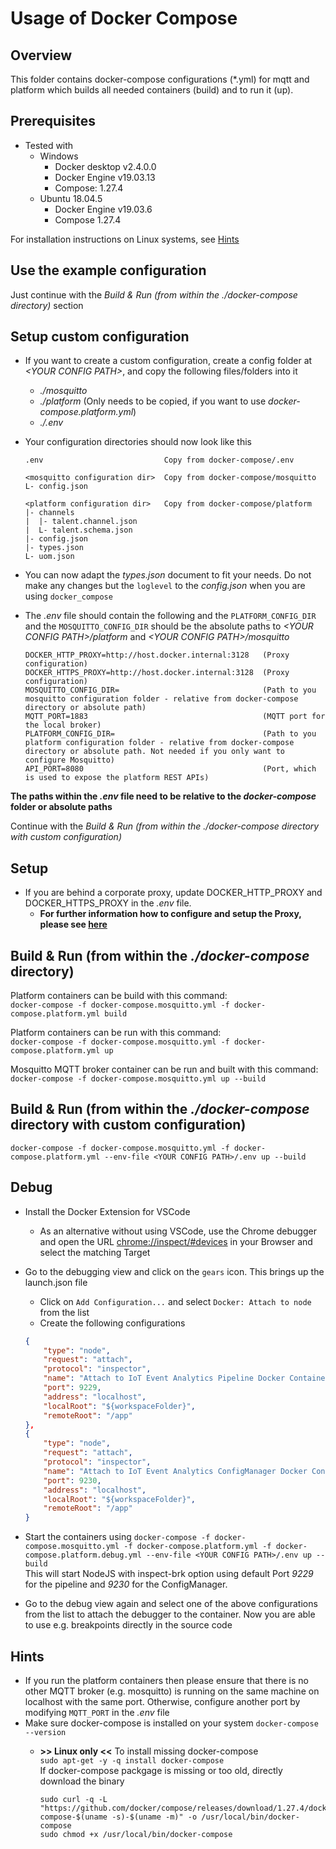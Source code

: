<!---
  Copyright (c) 2021 Bosch.IO GmbH

  This Source Code Form is subject to the terms of the Mozilla Public
  License, v. 2.0. If a copy of the MPL was not distributed with this
  file, You can obtain one at https://mozilla.org/MPL/2.0/.

  SPDX-License-Identifier: MPL-2.0
-->

# Usage of Docker Compose

## Overview

This folder contains docker-compose configurations (*.yml) for mqtt and platform which builds all needed containers (build) and to run it (up).

## Prerequisites

- Tested with
  - Windows
    - Docker desktop v2.4.0.0
    - Docker Engine v19.03.13
    - Compose: 1.27.4
  - Ubuntu 18.04.5
    - Docker Engine v19.03.6
    - Compose 1.27.4

For installation instructions on Linux systems, see [Hints](#Hints)

## Use the example configuration

Just continue with the _Build & Run (from within the ./docker-compose directory)_ section

## Setup custom configuration

- If you want to create a custom configuration, create a config folder at _\<YOUR CONFIG PATH\>_, and copy the following files/folders into it
  - _./mosquitto_
  - _./platform_ (Only needs to be copied, if you want to use _docker-compose.platform.yml_)
  - _./.env_
- Your configuration directories should now look like this

  ```code
  .env                           Copy from docker-compose/.env

  <mosquitto configuration dir>  Copy from docker-compose/mosquitto
  L- config.json

  <platform configuration dir>   Copy from docker-compose/platform
  |- channels
  |  |- talent.channel.json
  |  L- talent.schema.json
  |- config.json
  |- types.json
  L- uom.json
  ```

- You can now adapt the _types.json_ document to fit your needs. Do not make any changes but the `loglevel` to the _config.json_ when you are using `docker_compose`
- The _.env_ file should contain the following and the `PLATFORM_CONFIG_DIR` and the `MOSQUITTO_CONFIG_DIR` should be the absolute paths to _\<YOUR CONFIG PATH\>/platform_ and _\<YOUR CONFIG PATH\>/mosquitto_

  ```code
  DOCKER_HTTP_PROXY=http://host.docker.internal:3128   (Proxy configuration)
  DOCKER_HTTPS_PROXY=http://host.docker.internal:3128  (Proxy configuration)
  MOSQUITTO_CONFIG_DIR=                                (Path to you mosquitto configuration folder - relative from docker-compose directory or absolute path)
  MQTT_PORT=1883                                       (MQTT port for the local broker)
  PLATFORM_CONFIG_DIR=                                 (Path to you platform configuration folder - relative from docker-compose directory or absolute path. Not needed if you only want to configure Mosquitto)
  API_PORT=8080                                        (Port, which is used to expose the platform REST APIs)
  ```

__The paths within the _.env_ file need to be relative to the _docker-compose_ folder or absolute paths__

Continue with the _Build & Run (from within the ./docker-compose directory with custom configuration)_

## Setup

- If you are behind a corporate proxy, update DOCKER_HTTP_PROXY and DOCKER_HTTPS_PROXY in the _.env_ file.
  - __For further information how to configure and setup the Proxy, please see [here](../docker/README.md)__

## Build & Run (from within the _./docker-compose_ directory)

Platform containers can be build with this command: \
```docker-compose -f docker-compose.mosquitto.yml -f docker-compose.platform.yml build```

Platform containers can be run with this command: \
```docker-compose -f docker-compose.mosquitto.yml -f docker-compose.platform.yml up```

Mosquitto MQTT broker container can be run and built with this command: \
```docker-compose -f docker-compose.mosquitto.yml up --build```

## Build & Run (from within the _./docker-compose_ directory with custom configuration)

```docker-compose -f docker-compose.mosquitto.yml -f docker-compose.platform.yml --env-file <YOUR CONFIG PATH>/.env up --build```

## Debug

- Install the Docker Extension for VSCode
  - As an alternative without using VSCode, use the Chrome debugger and open the URL [chrome://inspect/#devices](chrome://inspect/#devices) in your Browser and select the matching Target
- Go to the debugging view and click on the `gears` icon. This brings up the launch.json file
  - Click on `Add Configuration...` and select `Docker: Attach to node` from the list
  - Create the following configurations<br>

  ```json
  {
      "type": "node",
      "request": "attach",
      "protocol": "inspector",
      "name": "Attach to IoT Event Analytics Pipeline Docker Container",
      "port": 9229,
      "address": "localhost",
      "localRoot": "${workspaceFolder}",
      "remoteRoot": "/app"
  },
  {
      "type": "node",
      "request": "attach",
      "protocol": "inspector",
      "name": "Attach to IoT Event Analytics ConfigManager Docker Container",
      "port": 9230,
      "address": "localhost",
      "localRoot": "${workspaceFolder}",
      "remoteRoot": "/app"
  }
  ```

- Start the containers using `docker-compose -f docker-compose.mosquitto.yml -f docker-compose.platform.yml -f docker-compose.platform.debug.yml --env-file <YOUR CONFIG PATH>/.env up --build`<br>
  This will start NodeJS with inspect-brk option using default Port _9229_ for the pipeline and _9230_ for the ConfigManager.
- Go to the debug view again and select one of the above configurations from the list to attach the debugger to the container. Now you are able to use e.g. breakpoints directly in the source code

## Hints

- If you run the platform containers then please ensure that there is no other MQTT broker (e.g. mosquitto) is running on the same machine on localhost with the same port. Otherwise, configure another port by modifying `MQTT_PORT` in the _.env_ file
- Make sure docker-compose is installed on your system `docker-compose --version`
  - __>> Linux only <<__ To install missing docker-compose<br>
    `sudo apt-get -y -q install docker-compose`<br>
    If docker-compose packgage is missing or too old, directly download the binary<br>

    ```text
    sudo curl -q -L "https://github.com/docker/compose/releases/download/1.27.4/docker-compose-$(uname -s)-$(uname -m)" -o /usr/local/bin/docker-compose
    sudo chmod +x /usr/local/bin/docker-compose

